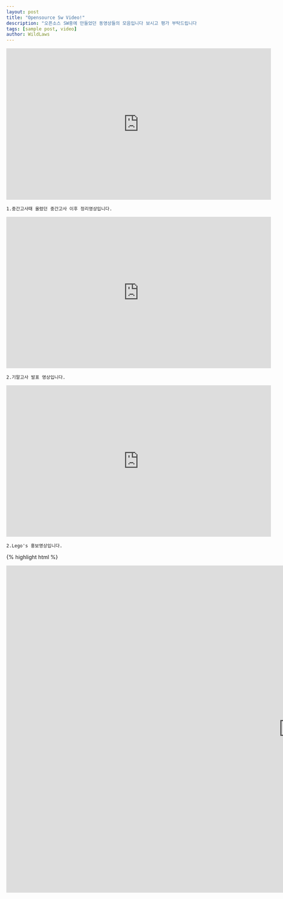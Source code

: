 ```yaml
---
layout: post
title: "Opensource Sw Video!"
description: "오픈소스 SW중에 만들었던 동영상들의 모음입니다 보시고 평가 부탁드립니다.\n\n\n"
tags: [sample post, video]
author: WildLaws
---
```





<iframe width="700" height="400" src="https://www.youtube.com/embed/IUHzT0eqRAE" frameborder="0" gesture="media" allow="encrypted-media" allowfullscreen></iframe>

	1.중간고사때 올렸던 중간고사 이후 정리영상입니다.


<iframe width="700" height="400" src="https://www.youtube.com/embed/c_IGs0bamdo" frameborder="0" gesture="media" allow="encrypted-media" allowfullscreen></iframe>

	2.기말고사 발표 영상입니다.



<iframe width="700" height="400" src="https://www.youtube.com/embed/wihQAUkqTWE" frameborder="0" gesture="media" allow="encrypted-media" allowfullscreen></iframe>
	
	2.Lego's 홍보영상입니다.



{% highlight html %}
<iframe width="1521" height="864" src="https://www.youtube.com/embed/c_IGs0bamdo" frameborder="0">
{% endhighlight %}


